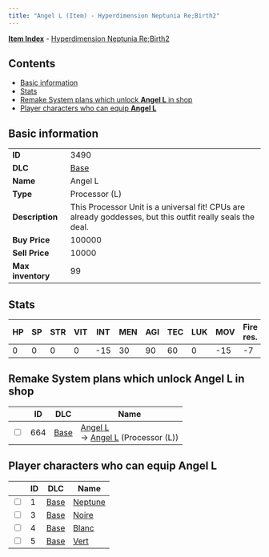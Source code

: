 ```yaml
---
title: "Angel L (Item) - Hyperdimension Neptunia Re;Birth2"
---
```


[**Item Index**](/neptunia/rb2/item/index.html) - [Hyperdimension Neptunia Re;Birth2](/neptunia/rb2)

## Contents

- [Basic information](#basic-information)
- [Stats](#stats)
- [Remake System plans which unlock **Angel L** in shop](#remake-system-plans-which-unlock-angel-l-in-shop)
- [Player characters who can equip **Angel L**](#player-characters-who-can-equip-angel-l)

## Basic information

|   |   |
| -- | -- |
| **ID** | 3490 |
| **DLC** | [Base](/neptunia/rb2/dlc/0-base.html) |
| **Name** | Angel L |
| **Type** | Processor (L) |
| **Description** | This Processor Unit is a universal fit! CPUs are already goddesses, but this outfit really seals the deal. |
| **Buy Price** | 100000 |
| **Sell Price** | 10000 |
| **Max inventory** | 99 |

## Stats

| HP | SP | STR | VIT | INT | MEN | AGI | TEC | LUK | MOV | Fire res. | Ice res. | Wind res. | Lightning res. |
| -- | -- | --- | --- | --- | --- | --- | --- | --- | --- | --------- | -------- | --------- | -------------- |
| 0 | 0 | 0 | 0 | -15 | 30 | 90 | 60 | 0 | -15 | -7 | 7 | 7 | -7 |

## Remake System plans which unlock **Angel L** in shop

|    | ID | DLC | Name |
| -- | -- | --- | ---- |
| <input type="checkbox" id="rb2-remake-0-664" class="trackbox" /> | 664 | [Base](/neptunia/rb2/dlc/0-base.html) | [Angel L](/neptunia/rb2/remake/0-664-angel-l.html)<br />→ [Angel L](/neptunia/rb2/item/0-3490-angel-l.html) (Processor (L)) |

## Player characters who can equip **Angel L**

|    | ID | DLC | Name |
| -- | -- | --- | ---- |
| <input type="checkbox" id="rb2-player-0-1" class="trackbox" /> | 1 | [Base](/neptunia/rb2/dlc/0-base.html) | [Neptune](/neptunia/rb2/player/0-1-neptune.html) |
| <input type="checkbox" id="rb2-player-0-3" class="trackbox" /> | 3 | [Base](/neptunia/rb2/dlc/0-base.html) | [Noire](/neptunia/rb2/player/0-3-noire.html) |
| <input type="checkbox" id="rb2-player-0-4" class="trackbox" /> | 4 | [Base](/neptunia/rb2/dlc/0-base.html) | [Blanc](/neptunia/rb2/player/0-4-blanc.html) |
| <input type="checkbox" id="rb2-player-0-5" class="trackbox" /> | 5 | [Base](/neptunia/rb2/dlc/0-base.html) | [Vert](/neptunia/rb2/player/0-5-vert.html) |
